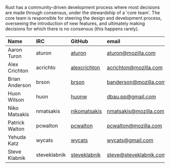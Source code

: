 Rust has a community-driven development process where most decisions are made through consensus, under the stewardship of a 'core team'. The core team is responsible for steering the design and development process, overseeing the introduction of new features, and ultimately making decisions for which there is no consensus (this happens rarely).

| Name               | IRC          | GitHub            | email                  |
|:-------------------|:-------------|:------------------|:-----------------------|
| Aaron Turon        | aturon       | [aturon][1]       | aturon@mozilla.com     |
| Alex Crichton      | acrichto     | [alexcrichton][2] | acrichton@mozilla.com  |
| Brian Anderson     | brson        | [brson][3]        | banderson@mozilla.com  |
| Huon Wilson        | huon         | [huonw][4]        | dbau.pp@gmail.com      |
| Niko Matsakis      | nmatsakis    | [nikomatsakis][5] | nmatsakis@mozilla.com  |
| Patrick Walton     | pcwalton     | [pcwalton][6]     | pcwalton@mozilla.com   |
| Yehuda Katz        | wycats       | [wycats][7]       | wycats@gmail.com       |
| Steve Klabnik      | steveklabnik | [steveklabnik][8] | steve@steveklabnik.com |

[1]: https://github.com/aturon
[2]: https://github.com/alexcrichton
[3]: https://github.com/brson
[4]: https://github.com/huonw
[5]: https://github.com/nikomatsakis
[6]: https://github.com/pcwalton
[7]: https://github.com/wycats
[8]: https://github.com/steveklabnik
